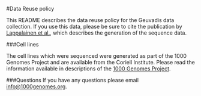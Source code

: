 #Data Reuse policy

This README describes the data reuse policy for the Geuvadis data collection. If you use this data, please be sure to cite the publication by [Lappalainen et al.](https://www.nature.com/articles/nature12531), which describes the generation of the sequence data.

###Cell lines

The cell lines which were sequenced were generated as part of the 1000 Genomes Project and are available from the Coriell Institute. Please read the information available in descriptions of the [1000 Genomes Project](http://www.internationalgenome.org/about#g1k_data_reuse).

###Questions
If you have any questions please email info@1000genomes.org.
